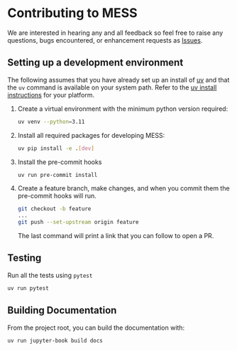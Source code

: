 # Contributing to MESS

We are interested in hearing any and all feedback so feel free to raise any questions,
bugs encountered, or enhancement requests as
[Issues](https://github.com/hatemhelal/mess/issues).

## Setting up a development environment

The following assumes that you have already set up an install of [uv](https://docs.astral.sh/uv/) and that the
`uv` command is available on your system path. Refer to the [uv install instructions](https://docs.astral.sh/uv/#installation) for your platform.

1. Create a virtual environment with the minimum python version required:

   ```bash
   uv venv --python=3.11
   ```

1. Install all required packages for developing MESS:

   ```bash
   uv pip install -e .[dev]
   ```

1. Install the pre-commit hooks

   ```bash
   uv run pre-commit install
   ```

1. Create a feature branch, make changes, and when you commit them the pre-commit hooks
   will run.

   ```bash
   git checkout -b feature
   ...
   git push --set-upstream origin feature
   ```

   The last command will print a link that you can follow to open a PR.

## Testing

Run all the tests using `pytest`

```bash
uv run pytest
```

## Building Documentation

From the project root, you can build the documentation with:

```bash
uv run jupyter-book build docs
```
